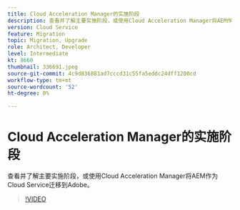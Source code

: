 ```yaml
---
title: Cloud Acceleration Manager的实施阶段
description: 查看并了解主要实施阶段，或使用Cloud Acceleration Manager将AEM作为Cloud Service迁移到Adobe。
version: Cloud Service
feature: Migration
topic: Migration, Upgrade
role: Architect, Developer
level: Intermediate
kt: 8660
thumbnail: 336691.jpeg
source-git-commit: 4c9d836881ad7cccd31c55fa5eddc24dff1200cd
workflow-type: tm+mt
source-wordcount: '52'
ht-degree: 0%

---
```



# Cloud Acceleration Manager的实施阶段

查看并了解主要实施阶段，或使用Cloud Acceleration Manager将AEM作为Cloud Service迁移到Adobe。

>[!VIDEO](https://video.tv.adobe.com/v/336691/?quality=12&learn=on)
